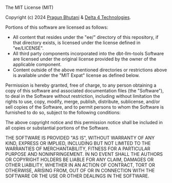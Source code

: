 The MIT License (MIT)

Copyright (c) 2024 [Pragun Bhutani](https://pragunbhutani.com) & [Delta 4 Technologies](https://delta4.tech).

Portions of this software are licensed as follows:

- All content that resides under the "ee/" directory of this repository, if that directory exists, is licensed under the license defined in "ee/LICENSE".
- All third party components incorporated into the dbt-llm-tools Software are licensed under the original license provided by the owner of the applicable component.
- Content outside of the above mentioned directories or restrictions above is available under the "MIT Expat" license as defined below.

Permission is hereby granted, free of charge, to any person obtaining a copy
of this software and associated documentation files (the "Software"), to deal
in the Software without restriction, including without limitation the rights
to use, copy, modify, merge, publish, distribute, sublicense, and/or sell
copies of the Software, and to permit persons to whom the Software is
furnished to do so, subject to the following conditions:

The above copyright notice and this permission notice shall be included in all
copies or substantial portions of the Software.

THE SOFTWARE IS PROVIDED "AS IS", WITHOUT WARRANTY OF ANY KIND, EXPRESS OR
IMPLIED, INCLUDING BUT NOT LIMITED TO THE WARRANTIES OF MERCHANTABILITY,
FITNESS FOR A PARTICULAR PURPOSE AND NONINFRINGEMENT. IN NO EVENT SHALL THE
AUTHORS OR COPYRIGHT HOLDERS BE LIABLE FOR ANY CLAIM, DAMAGES OR OTHER
LIABILITY, WHETHER IN AN ACTION OF CONTRACT, TORT OR OTHERWISE, ARISING FROM,
OUT OF OR IN CONNECTION WITH THE SOFTWARE OR THE USE OR OTHER DEALINGS IN THE
SOFTWARE.
